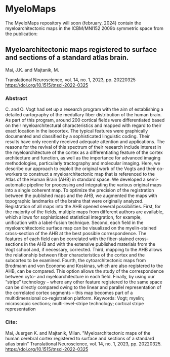 # MyeloMaps 
The MyeloMaps repository will soon (february, 2024) contain the myeloarchitectonic maps in the ICBM/MNI152 2009b symmetric space from the publication: 

## Myeloarchitectonic maps registered to surface and sections of a standard atlas brain. 
Mai, J.K. and Majtanik, M. 

Translational Neuroscience, vol. 14, no. 1, 2023, pp. 20220325
https://doi.org/10.1515/tnsci-2022-0325


### Abstract

C. and O. Vogt had set up a research program with the aim of establishing a detailed cartography of the medullary fiber distribution of the human brain. As part of this program, around 200 cortical fields were differentiated based on their myeloarchitectural characteristics and mapped with regard to their exact location in the isocortex. The typical features were graphically documented and classified by a sophisticated linguistic coding. Their results have only recently received adequate attention and applications. The reasons for the revival of this spectrum of their research include interest in the myeloarchitecture of the cortex as a differentiating feature of the cortex architecture and function, as well as the importance for advanced imaging methodologies, particularly tractography and molecular imaging. Here, we describe our approach to exploit the original work of the Vogts and their co-workers to construct a myeloarchitectonic map that is referenced to the Atlas of the Human Brain (AHB) in standard space. We developed a semi-automatic pipeline for processing and integrating the various original maps into a single coherent map. To optimize the precision of the registration between the published maps and the AHB, we augmented the maps with topographic landmarks of the brains that were originally analyzed. Registration of all maps into the AHB opened several possibilities. First, for the majority of the fields, multiple maps from different authors are available, which allows for sophisticated statistical integration, for example, unification with a label-fusion technique. Second, each field in the myeloarchitectonic surface map can be visualized on the myelin-stained cross-section of the AHB at the best possible correspondence. The features of each field can be correlated with the fiber-stained cross-sections in the AHB and with the extensive published materials from the Vogt school and, if necessary, corrected. Third, mapping to the AHB allows the relationship between fiber characteristics of the cortex and the subcortex to be examined. Fourth, the cytoarchitectonic maps from Brodmann and von Economo and Koskinas, which are also registered to the AHB, can be compared. This option allows the study of the correspondence between cyto- and myeloarchitecture in each field. Finally, by using our “stripe” technology – where any other feature registered to the same space can be directly compared owing to the linear and parallel representation of the correlated cortex segments – this map becomes part of a multidimensional co-registration platform.
Keywords: Vogt; myelin; microscopic sections; multi-level-stripe technology; cortical stripe representation

### Cite:
Mai, Juergen K. and Majtanik, Milan. "Myeloarchitectonic maps of the human cerebral cortex registered to surface and sections of a standard atlas brain" Translational Neuroscience, vol. 14, no. 1, 2023, pp. 20220325. https://doi.org/10.1515/tnsci-2022-0325

